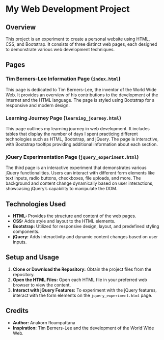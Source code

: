 # My Web Development Project

## Overview
This project is an experiment to create a personal website using HTML, CSS, and Bootstrap. It consists of three distinct web pages, each designed to demonstrate various web development techniques.

## Pages

### Tim Berners-Lee Information Page (`index.html`)
This page is dedicated to Tim Berners-Lee, the inventor of the World Wide Web. It provides an overview of his contributions to the development of the internet and the HTML language. The page is styled using Bootstrap for a responsive and modern design.

### Learning Journey Page (`learning_journey.html`)
This page outlines my learning journey in web development. It includes tables that display the number of days I spent practicing different technologies such as HTML, Bootstrap, and jQuery. The page is interactive, with Bootstrap tooltips providing additional information about each section.

### jQuery Experimentation Page (`jquery_experiment.html`)
The third page is an interactive experiment that demonstrates various jQuery functionalities. Users can interact with different form elements like text inputs, radio buttons, checkboxes, file uploads, and more. The background and content change dynamically based on user interactions, showcasing jQuery’s capability to manipulate the DOM.

## Technologies Used
- **HTML:** Provides the structure and content of the web pages.
- **CSS:** Adds style and layout to the HTML elements.
- **Bootstrap:** Utilized for responsive design, layout, and predefined styling components.
- **jQuery:** Adds interactivity and dynamic content changes based on user inputs.

## Setup and Usage
1. **Clone or Download the Repository:** Obtain the project files from the repository.
2. **Open the HTML Files:** Open each HTML file in your preferred web browser to view the content.
3. **Interact with jQuery Features:** To experiment with the jQuery features, interact with the form elements on the `jquery_experiment.html` page.

## Credits
- **Author:** Anakorn Roumpattana
- **Inspiration:** Tim Berners-Lee and the development of the World Wide Web.

